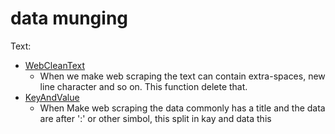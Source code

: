 # data munging #

Text:
 - [WebCleanText](https://github.com/devicemxl/-mu-Munging/blob/raiz/text/WebCleanText.py)
    - When we make web scraping the text can contain extra-spaces, new line character and so on. This function delete that.
 - [KeyAndValue](https://github.com/devicemxl/-mu-Munging/blob/raiz/text/WebCleanText.py)
   - When Make web scraping the data commonly has a title and the data are after ':' or other simbol, this split in kay and data this

